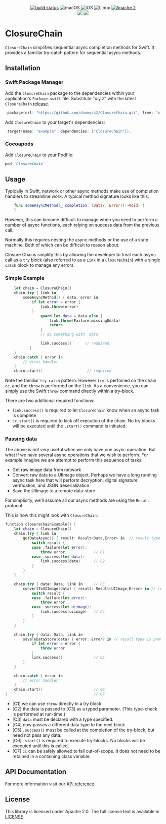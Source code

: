 <p align="center">
<a href="https://github.com/dannys42/ClosureChain/actions?query=workflow%3ASwift"><img src="https://github.com/dannys42/ClosureChain/workflows/Swift/badge.svg" alt="build status"></a>
<img src="https://img.shields.io/badge/os-macOS-green.svg?style=flat" alt="macOS">
<img src="https://img.shields.io/badge/os-iOS-green.svg?style=flat" alt="iOS">
<img src="https://img.shields.io/badge/os-linux-green.svg?style=flat" alt="Linux">
<a href="LICENSE"><img src="https://img.shields.io/badge/license-Apache2-blue.svg?style=flat" alt="Apache 2"></a>
<br/>
<a href="https://swiftpackageindex.com/dannys42/ClosureChain"><img src="https://img.shields.io/endpoint?url=https%3A%2F%2Fswiftpackageindex.com%2Fapi%2Fpackages%2Fdannys42%2FClosureChain%2Fbadge%3Ftype%3Dswift-versions"></a>
<a href="https://swiftpackageindex.com/dannys42/ClosureChain"><img src="https://img.shields.io/endpoint?url=https%3A%2F%2Fswiftpackageindex.com%2Fapi%2Fpackages%2Fdannys42%2FClosureChain%2Fbadge%3Ftype%3Dplatforms"></a>
</p>

# ClosureChain

`ClosureChain` simplifies sequential async completion methods for Swift.  It provides a familiar try-catch pattern for sequential async methods.


## Installation

### Swift Package Manager
Add the `ClosureChain` package to the dependencies within your application's `Package.swift` file.  Substitute "x.y.z" with the latest `ClosureChain` [release](https://github.com/dannys42/ClosureChain/releases).

```swift
.package(url: "https://github.com/dannys42/ClosureChain.git", from: "x.y.z")
```

Add `ClosureChain` to your target's dependencies:

```swift
.target(name: "example", dependencies: ["ClosureChain"]),
```

### Cocoapods

Add `ClosureChain` to your Podfile:

```ruby
pod `ClosureChain`
```


## Usage

Typically in Swift, network or other async methods make use of completion handlers to streamline work.  A typical method signature looks like this:

```swift
    func someAsyncMethod(_ completion: (Data?, Error?)->Void) {
    }
```

However, this can become difficult to manage when you need to perform a number of async functions, each relying on success data from the previous call.

Normally this requires nesting the async methods or the use of a state machine.  Both of which can be difficult to reason about.

Closure Chains simplify this by allowing the developer to treat each async call as a `try` block (also referred to as a `Link` in a `ClosureChain`) with a single `catch` block to manage any errors.

### Simple Example

```swift
    let chain = ClosureChain()
    chain.try { link in
        someAsyncMethod() { data, error in 
            if let error = error {
                link.throw(error)
            }
                guard let data = data else {
                    link.throw(Failure.missingDdata)
                    return
                }
                // do something with `data`

                link.success()      // required
           }
    }
    chain.catch { error in
        // error handler
    }
    chain.start()                    // required
```

Note the familiar `try-catch` pattern.  However `try` is perfomed on the chain `cc`, and the `throw` is performed on the `link`.  As a convenience, you can simply use the Swift `throw` command directly within a try-block.

There are two additional required functions:

 - `link.success()` is required to let `ClosureChain` know when an async task is complete
 - `cc.start()` is required to kick off execution of the chain.  No try blocks will be executed until the `.start()` command is initiated.

### Passing data

The above is not very useful when we only have one async operation.  But what if we have several async operations that we wish to perform.  For example imagine we are attempt to perform this sequence of tasks:

 * Get raw image data from network
 * Convert raw data to a UIImage object.  Perhaps we have a long running async task here that will perform decryption, digital signature verification, and JSON deserialization
 * Save the UIImage to a remote data-store

For simplicity, we'll assume all our async methods are using the `Result` protocol.

This is how this might look with `ClosureChain`:

```swift
function closureChainExample() {
    let chain = ClosureChain()
    chain.try { link in
        getDataAsync() { result: Result<Data,Error> in  // result type is provided solely for context
            switch result {
            case .failure(let error):
                throw error             // C1
            case .success(let data):
                link.success(data)      // C2
            }
        }
    }

    chain.try { data: Data, link in     // C3
        convertToUIImage(data) { result: Result<UIImage,Error> in // result type is provided solely for context
            switch result {
            case .failure(let error):
                throw error
            case .success(let uiimage):
                link.success(uiimage)   // C4
            }
        }
    }

    chain.try { data: Data, link in
        saveToDataStore(data) { error: Error? in // result type is provided solely for context
            if let error = error {
                throw error
            }
            link.success()              // C5
        }
    }

    chain.catch { error in
        // error handler
    }
    chain.start()                       // C6
}                                       // C7
```

* [C1] we can use `throw` directly in a try block
* [C2] the data is passed to [C3] as a typed parameter.  (This type-check is performed at run-time.)
* [C3] `data` must be declared with a type specified.
* [C4] now passes a different data type to the next block
* [C5] `.success()` must be called at the completion of the try-block, but need not pass any data.
* [C6] `.start()` is required to execute try-blocks.  No blocks will be executed until this is called.
* [C7] `cc` can be safely allowed to fall out-of-scope.  It does not need to be retained in a containing class variable.

## API Documentation

For more information visit our [API reference](https://dannys42.github.io/ClosureChain/).

## License
This library is licensed under Apache 2.0. The full license text is available in [LICENSE](LICENSE).
